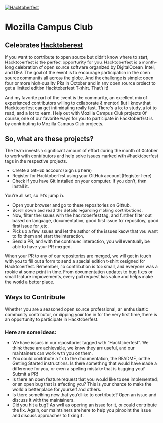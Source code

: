 [![Hacktoberfest](https://miro.medium.com/max/1000/1*gdoVCWmZjsLewDEAiqk5qA.png)](https://hacktoberfest.digitalocean.com/)

# Mozilla Campus Club

## Celebrates [Hacktoberest](https://hacktoberfest.digitalocean.com/)

If you want to contribute to open source but didn’t know where to start, Hacktoberfest is the perfect opportunity for you. Hacktoberfest is a month-long celebration of open source software organized by DigitalOcean, Intel, and DEV. The goal of the event is to encourage participation in the open source community all across the globe. And the challenge is simple: open four or more high-quality PRs in October and in any open source project to get a limited edition Hacktoberfest T-shirt. That’s it!

And my favorite part of the event is the community, an excellent mix of experienced contributors willing to collaborate & mentor! But I know that Hacktoberfest can get intimidating really fast. There's a lot to study, a lot to read, and a lot to learn. Help out with Mozilla Campus Club projects Of course, one of our favorite ways for you to participate in Hacktoberfest is by contributing to Mozilla Campus Club projects.

## So, what are these projects?

The team invests a significant amount of effort during the month of October to work with contributors and help solve issues marked with #hacktoberfest tags in the respective projects.

- Create a GitHub account (Sign up here)
- Register for Hacktoberfest using your GitHub account (Register here)
- Check if you have Git installed on your computer. If you don’t, then install it.

You’re all set, so let’s jump in.

- Open your browser and go to these repositories on Github.
- Scroll down and read the details regarding making contributions. 
- Now, filter the issues with the hacktoberfest tag, and further filter out based on language, documentation, good first issue for repository, good first issue for ,etc.
- Pick up a few issues and let the author of the issues know that you want to fix them and start the interaction. 
- Send a PR, and with the continued interaction, you will eventually be able to have your PR merged.

When your PR to any of our repositories are merged, we will get in touch with you to fill out a form to send a special edition t-shirt designed for Hacktoberfest. Remember, no contribution is too small, and everyone was a rookie at some point in time. From documentation updates to bug fixes or small feature improvements, every pull request has value and helps make the world a better place.

## Ways to Contribute

Whether you are a seasoned open source professional, an enthusiastic community contributor, or dipping your toe in for the very first time, there is an opportunity to participate in Hacktoberfest. 

### Here are some ideas:

- We have issues in our repositories tagged with “Hacktoberfest”. We think these are achievable, we know they are useful, and our maintainers can work with you on them. 
- You could contribute a fix to the documentation, the README, or the Getting Started instructions. Is there something that would have made a difference for you, or even a spelling mistake that is bugging you? Submit a PR!
-  Is there an open feature request that you would like to see implemented, or an open bug that is affecting you? This is your chance to make the world a better place for yourself and others. 
- Is there something new that you’d like to contribute? Open an issue and discuss it with the maintainers. 
- Did you hit a bug? As well as opening an issue for it, or could contribute the fix. Again, our maintainers are here to help you pinpoint the issue and discuss approaches to fixing it.
